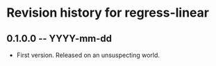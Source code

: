 # Revision history for regress-linear

## 0.1.0.0  -- YYYY-mm-dd

* First version. Released on an unsuspecting world.
